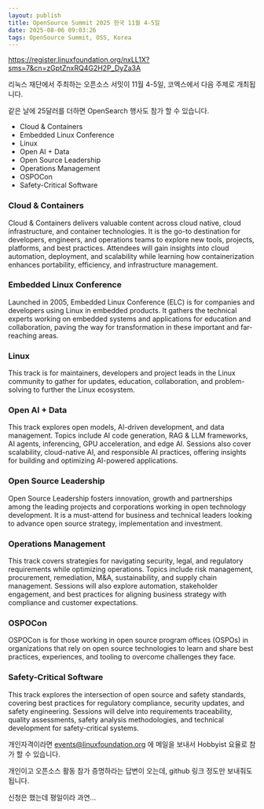 ```yaml
---
layout: publish
title: OpenSource Summit 2025 한국 11월 4-5일
date: 2025-08-06 09:03:26
tags: OpenSource Summit, OSS, Korea
---
```



https://register.linuxfoundation.org/nxLL1X?sms=7&cn=zGptZnxRQ4G2H2P_DyZa3A



리눅스 재단에서 주최하는 오픈소스 서밋이 11월 4-5일, 코엑스에서 다음 주제로 개최됩니다.

같은 날에 25달러를 더하면 OpenSearch 행사도 참가 할 수 있습니다.



- Cloud & Containers
- Embedded Linux Conference
- Linux
- Open AI + Data
- Open Source Leadership
- Operations Management
- OSPOCon
- Safety-Critical Software

### Cloud & Containers

Cloud & Containers delivers valuable content across cloud native, cloud infrastructure, and container technologies. It is the go-to destination for developers, engineers, and operations teams to explore new tools, projects, platforms, and best practices. Attendees will gain insights into cloud automation, deployment, and scalability while learning how containerization enhances portability, efficiency, and infrastructure management.

### Embedded Linux Conference

Launched in 2005, Embedded Linux Conference (ELC) is for companies and developers using Linux in embedded products. It gathers the technical experts working on embedded systems and applications for education and collaboration, paving the way for transformation in these important and far-reaching areas.

### Linux
This track is for maintainers, developers and project leads in the Linux community to gather for updates, education, collaboration, and problem-solving to further the Linux ecosystem.

### Open AI + Data
This track explores open models, AI-driven development, and data management. Topics include AI code generation, RAG & LLM frameworks, AI agents, inferencing, GPU acceleration, and edge AI. Sessions also cover scalability, cloud-native AI, and responsible AI practices, offering insights for building and optimizing AI-powered applications.

### Open Source Leadership
Open Source Leadership fosters innovation, growth and partnerships among the leading projects and corporations working in open technology development. It is a must-attend for business and technical leaders looking to advance open source strategy, implementation and investment.

### Operations Management
This track covers strategies for navigating security, legal, and regulatory requirements while optimizing operations. Topics include risk management, procurement, remediation, M&A, sustainability, and supply chain management. Sessions will also explore automation, stakeholder engagement, and best practices for aligning business strategy with compliance and customer expectations.

### OSPOCon

OSPOCon is for those working in open source program offices (OSPOs) in organizations that rely on open source technologies to learn and share best practices, experiences, and tooling to overcome challenges they face.

### Safety-Critical Software
This track explores the intersection of open source and safety standards, covering best practices for regulatory compliance, security updates, and safety engineering. Sessions will delve into requirements traceability, quality assessments, safety analysis methodologies, and technical development for safety-critical systems.


개인자격이라면 events@linuxfoundation.org 에 메일을 보내서 Hobbyist 요율로 참가 할 수 있습니다.

개인이고 오픈소스 활동 참가 증명하라는 답변이 오는데, github 링크 정도만 보내줘도 됩니다.

신청은 했는데 평일이라 과연...